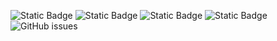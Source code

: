 ![Static Badge](https://img.shields.io/badge/blacklists-60-000000) ![Static Badge](https://img.shields.io/badge/blacklisted-2722861-cc0000) ![Static Badge](https://img.shields.io/badge/whitelisted-2242-00CC00) ![Static Badge](https://img.shields.io/badge/streaming_blacklist-28106-000000) ![GitHub issues](https://img.shields.io/github/issues/fabriziosalmi/blacklists)
